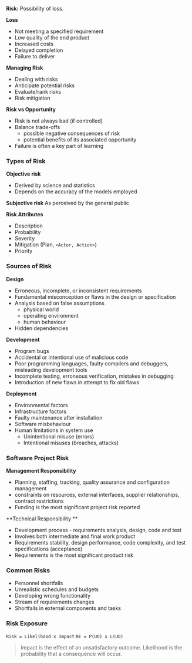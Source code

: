 **Risk:** Possibility of loss.

**Loss**
- Not meeting a specified requirement
- Low quality of the end product
- Increased costs
- Delayed completion
- Failure to deliver

**Managing Risk**
- Dealing with risks
- Anticipate potential risks
- Evaluate/rank risks
- Risk mitigation

**Risk vs Opportunity**
- Risk is not always bad (if controlled)
- Balance trade-offs
	- possible negative consequences of risk
	- potential benefits of its associated opportunity
-  Failure is often a key part of learning

### Types of Risk

**Objective risk**
- Derived by science and statistics
- Depends on the accuracy of the models employed

**Subjective risk**
As perceived by the general public

**Risk Attributes**
- Description
- Probability
- Severity
- Mitigation (Plan, `<Actor, Action>`)
- Priority

### Sources of Risk

**Design**
- Erroneous, incomplete, or inconsistent requirements
- Fundamental misconception or flaws in the design or specification
- Analysis based on false assumptions
	- physical world
	- operating environment
	- human behaviour
- Hidden dependencies

**Development**
- Program bugs
- Accidental or intentional use of malicious code
- Poor programming languages, faulty compilers and debuggers, misleading development tools
- Incomplete testing, erroneous verification, mistakes in debugging
- Introduction of new flaws in attempt to fix old flaws

**Deployment**
- Environmental factors
- Infrastructure factors
- Faulty maintenance after installation
- Software misbehaviour
- Human limitations in system use
	- Unintentional misuse (errors)
	- Intentional misuses (breaches, attacks)

### Software Project Risk
**Management Responsibility**
-  Planning, staffing, tracking, quality assurance and configuration management
- constraints on resources, external interfaces, supplier relationships, contract restrictions
- Funding is the most significant project risk reported

**Technical Responsibility **
- Development process - requirements analysis, design, code and test
- Involves both intermediate and final work product
- Requirements stability, design performance, code complexity, and test specifications (acceptance)
- Requirements is the most significant product risk

### Common Risks
- Personnel shortfalls
- Unrealistic schedules and budgets
- Developing wrong functionality
- Stream of requirements changes
- Shortfalls in external components and tasks


### Risk Exposure
`Risk = Likelihood x Impact`
`RE = P(UO) x L(UO)`

> Impact is the effect of an unsatisfactory outcome.
> Likelihood is the probability that a consequence will occur.


